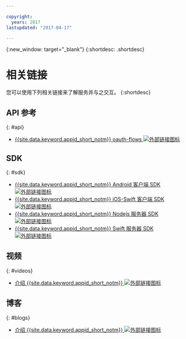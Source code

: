 ```yaml
---

copyright:
  years: 2017
lastupdated: "2017-04-17"

---
```


{:new_window: target="_blank"}
{:shortdesc: .shortdesc}


# 相关链接

您可以使用下列相关链接来了解服务并与之交互。
{:shortdesc}

## API 参考
{: #api}

* <a href="https://appid-oauth.ng.bluemix.net/swagger-ui/#!/Authorization_Server_V3/authorization" target="_blank">{{site.data.keyword.appid_short_notm}} oauth-flows <img src="../../icons/launch-glyph.svg" alt="外部链接图标"></a>


## SDK
{: #sdk}

* <a href="https://github.com/ibm-cloud-security/appid-clientsdk-android" target="_blank">{{site.data.keyword.appid_short_notm}} Android 客户端 SDK <img src="../../icons/launch-glyph.svg" alt="外部链接图标"></a>
* <a href="https://github.com/ibm-cloud-security/appid-clientsdk-swift" target="_blank">{{site.data.keyword.appid_short_notm}} iOS-Swift 客户端 SDK <img src="../../icons/launch-glyph.svg" alt="外部链接图标"></a>
* <a href="https://github.com/ibm-cloud-security/appid-serversdk-nodejs" target="_blank">{{site.data.keyword.appid_short_notm}} Nodejs 服务器 SDK <img src="../../icons/launch-glyph.svg" alt="外部链接图标"></a>
* <a href="https://github.com/ibm-cloud-security/appid-serversdk-swift" target="_blank">{{site.data.keyword.appid_short_notm}} Swift 服务器 SDK <img src="../../icons/launch-glyph.svg" alt="外部链接图标"></a>


## 视频
{: #videos}

* <a href="https://www.youtube.com/watch?v=cTn7l_J3tPg" target="_blank">介绍 {{site.data.keyword.appid_short_notm}} <img src="../../icons/launch-glyph.svg" alt="外部链接图标"></a>


## 博客
{: #blogs}

* <a href="https://www.ibm.com/blogs/bluemix/2017/03/introducing-ibm-bluemix-app-id-authentication-profiles-service-app-developers/" target="_blank">介绍 {{site.data.keyword.appid_short_notm}} <img src="../../icons/launch-glyph.svg" alt="外部链接图标"></a>
